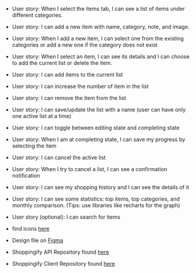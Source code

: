 - User story: When I select the items tab, I can see a list of items under different categories.
- User story: I can add a new item with name, category, note, and image.
- User story: When I add a new item, I can select one from the existing categories or add a new one if the category does not exist
- User story: When I select an item, I can see its details and I can choose to add the current list or delete the item.
- User story: I can add items to the current list
- User story: I can increase the number of item in the list
- User story: I can remove the item from the list
- User story: I can save/update the list with a name (user can have only one active list at a time)
- User story: I can toggle between editing state and completing state
- User story: When I am at completing state, I can save my progress by selecting the item
- User story: I can cancel the active list
- User story: When I try to cancel a list, I can see a confirmation notification
- User story: I can see my shopping history and I can see the details of it
- User story: I can see some statistics: top items, top categories, and monthly comparison. (Tips: use libraries like recharts for the graph)
- User story (optional): I can search for items

- find icons [here](https://google.github.io/material-design-icons/)

- Design file on [Figma](https://www.figma.com/file/kX8FNpYFVLI4ivuEQ6yGgS/Shopping-List?type=design&node-id=0-1&t=KFrEyzB8lHvKIiTJ-0)

- Shoppingify API Repository found [here](https://github.com/abhinavishere/shopping-list-api)
- Shoppingify Client Repository found [here](https://github.com/abhinavishere/shopping-list-frontend.git)

